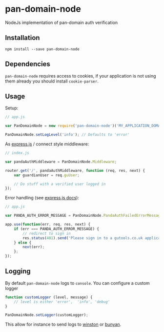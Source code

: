 # pan-domain-node
NodeJs implementation of pan-domain auth verification

## Installation

`npm install --save pan-domain-node`

## Dependencies

`pan-domain-node` requires access to cookies, if your application is not using them already you should install `cookie-parser`.

## Usage

Setup:

```JavaScript
// app.js

var PanDomainNode = new require('pan-domain-node')('MY_APPLICATION_DOMAIN');

PanDomainNode.setLogLevel('info'); // Defaults to 'error'

```

As [express.js](http://expressjs.com/) / connect style middleware:

```JavaScript
// index.js

var pandaAuthMiddleware = PanDomainNode.Middleware;

router.get('/', pandaAuthMiddleware, function (req, res, next) {
    var guardianUser = req.guUser;

    // Do stuff with a verified user logged in
});

```

Error handling (see [express.js docs](http://expressjs.com/guide/error-handling.html)):

```JavaScript
// app.js

var PANDA_AUTH_ERROR_MESSAGE = PanDomainNode.PandaAuthFailedErrorMessage;

app.use(function(err, req, res, next) {
    if (err === PANDA_AUTH_ERROR_MESSAGE) {
        // redirect to sign in
        res.status(401).send('Please sign in to a gutools.co.uk application.');
    } else {
        next(err);
    };
});
```

## Logging

By default `pan-domain-node` logs to `console`. You can configure a custom logger

```js
function customLogger (level, message) {
	// level is either 'error',  'info', 'debug'
}

PanDomainNode.setLogger(customLogger);
```

This allow for instance to send logs to [winston](https://github.com/winstonjs/winston) or [bunyan](https://github.com/trentm/node-bunyan).
